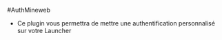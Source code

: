 #AuthMineweb
- Ce plugin vous permettra de mettre une authentification personnalisé
sur votre Launcher
